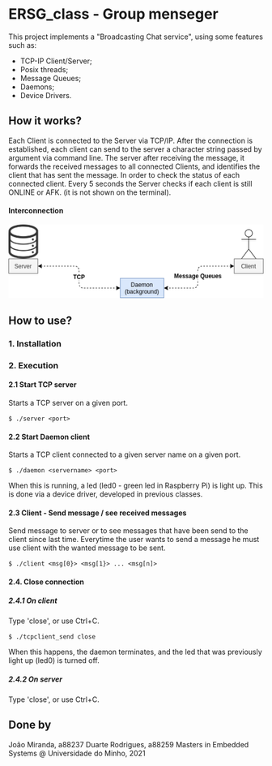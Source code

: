 # ERSG_class - Group menseger
This project implements a "Broadcasting Chat service", using some features such as:
* TCP-IP Client/Server; 
* Posix threads;
* Message Queues;
* Daemons;
* Device Drivers.

## How it works?

Each Client is connected to the Server via TCP/IP. After the connection is established, each client can send to the server a character string passed by argument via command line. The server after receiving the message, it forwards the received messages to all connected Clients, and identifies the client that has sent the message. In order to check the status of each connected client. Every 5 seconds the Server checks if each client is still ONLINE or AFK. (it is not shown on the terminal).

#### Interconnection

![alt text](https://github.com/JoaoMiranda-88237-UM/ESRG_class/blob/main/Images/Interconnection.png?raw=true)

## How to use?
### 1. Installation

### 2. Execution 
#### 2.1 Start TCP server
Starts a TCP server on a given port.
```Shell
$ ./server <port>
```
#### 2.2 Start Daemon client
Starts a TCP client connected to a given server name on a given port.
```Shell
$ ./daemon <servername> <port> 
```
When this is running, a led (led0 - green led in Raspberry Pi) is light up. This is done via a device driver, developed in previous classes.
#### 2.3 Client - Send message / see received messages
Send message to server or to see messages that have been send to the client since last time. Everytime the user wants to send a message he must use client with the wanted message to be sent. 
```shell
$ ./client <msg[0}> <msg[1}> ... <msg[n]>
```
#### 2.4. Close connection
##### 2.4.1 On client
Type 'close', or use Ctrl+C.
```shell
$ ./tcpclient_send close
```
When this happens, the daemon terminates, and the led that was previously light up (led0) is turned off.

##### 2.4.2  On server
Type 'close', or use Ctrl+C.

## Done by
João Miranda, a88237
Duarte Rodrigues, a88259
Masters in Embedded Systems @ Universidade do Minho, 2021
